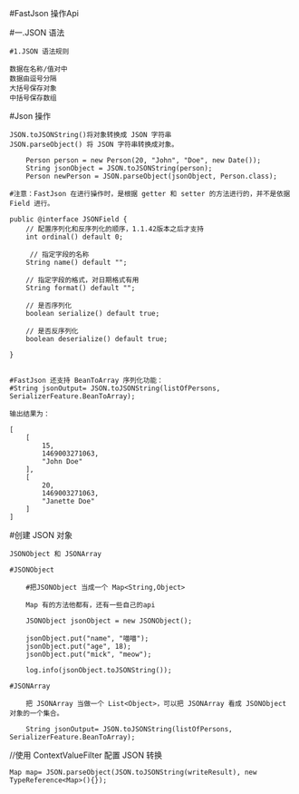 
#FastJson 操作Api

#一.JSON 语法
	
	#1.JSON 语法规则

	数据在名称/值对中
	数据由逗号分隔
	大括号保存对象
	中括号保存数组

#Json 操作
	
	JSON.toJSONString()将对象转换成 JSON 字符串
	JSON.parseObject() 将 JSON 字符串转换成对象。
	
		Person person = new Person(20, "John", "Doe", new Date());
		String jsonObject = JSON.toJSONString(person);
		Person newPerson = JSON.parseObject(jsonObject, Person.class);
	
	#注意：FastJson 在进行操作时，是根据 getter 和 setter 的方法进行的，并不是依据 Field 进行。
	
	public @interface JSONField {
		// 配置序列化和反序列化的顺序，1.1.42版本之后才支持
		int ordinal() default 0;

		 // 指定字段的名称
		String name() default "";

		// 指定字段的格式，对日期格式有用
		String format() default "";

		// 是否序列化
		boolean serialize() default true;

		// 是否反序列化
		boolean deserialize() default true;
		
	}

	
	#FastJson 还支持 BeanToArray 序列化功能：
	#String jsonOutput= JSON.toJSONString(listOfPersons, SerializerFeature.BeanToArray);
	
	输出结果为：

	[
		[
			15,
			1469003271063,
			"John Doe"
		],
		[
			20,
			1469003271063,
			"Janette Doe"
		]
	]

#创建 JSON 对象

	JSONObject 和 JSONArray
	
	#JSONObject 
	
		#把JSONObject 当成一个 Map<String,Object>
		
		Map 有的方法他都有，还有一些自己的api
		
		JSONObject jsonObject = new JSONObject();

        jsonObject.put("name", "喵喵");
        jsonObject.put("age", 18);
        jsonObject.put("mick", "meow");

        log.info(jsonObject.toJSONString());
	
	#JSONArray	
	
		把 JSONArray 当做一个 List<Object>，可以把 JSONArray 看成 JSONObject 对象的一个集合。

		String jsonOutput= JSON.toJSONString(listOfPersons, SerializerFeature.BeanToArray);
	

//使用 ContextValueFilter 配置 JSON 转换


	Map map= JSON.parseObject(JSON.toJSONString(writeResult), new TypeReference<Map>(){});

	
